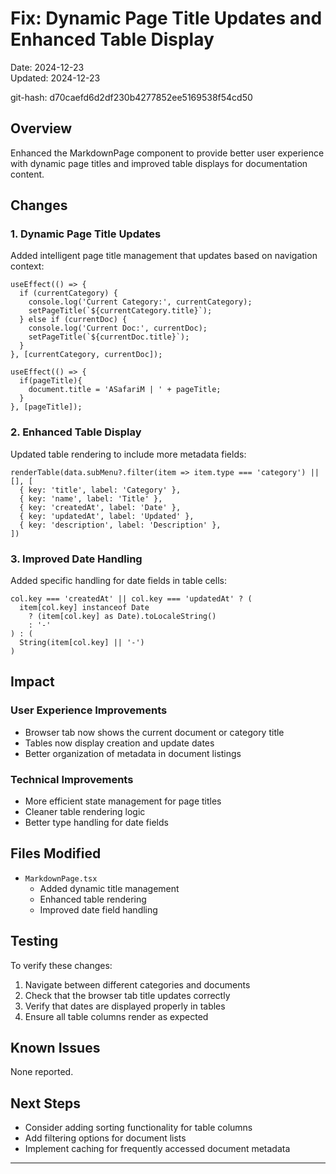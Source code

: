 # Fix: Dynamic Page Title Updates and Enhanced Table Display

Date: 2024-12-23  
Updated: 2024-12-23

git-hash: d70caefd6d2df230b4277852ee5169538f54cd50

## Overview

Enhanced the MarkdownPage component to provide better user experience with dynamic page titles and improved table displays for documentation content.

## Changes

### 1. Dynamic Page Title Updates

Added intelligent page title management that updates based on navigation context:

```tsx
useEffect(() => {
  if (currentCategory) {
    console.log('Current Category:', currentCategory);
    setPageTitle(`${currentCategory.title}`);
  } else if (currentDoc) {
    console.log('Current Doc:', currentDoc);
    setPageTitle(`${currentDoc.title}`);
  }
}, [currentCategory, currentDoc]);

useEffect(() => {
  if(pageTitle){
    document.title = 'ASafariM | ' + pageTitle;
  }
}, [pageTitle]);
```

### 2. Enhanced Table Display

Updated table rendering to include more metadata fields:

```tsx
renderTable(data.subMenu?.filter(item => item.type === 'category') || [], [
  { key: 'title', label: 'Category' },
  { key: 'name', label: 'Title' },
  { key: 'createdAt', label: 'Date' },
  { key: 'updatedAt', label: 'Updated' },
  { key: 'description', label: 'Description' },
])
```

### 3. Improved Date Handling

Added specific handling for date fields in table cells:

```tsx
col.key === 'createdAt' || col.key === 'updatedAt' ? (
  item[col.key] instanceof Date
    ? (item[col.key] as Date).toLocaleString()
    : '-'
) : (
  String(item[col.key] || '-')
)
```

## Impact

### User Experience Improvements

- Browser tab now shows the current document or category title
- Tables now display creation and update dates
- Better organization of metadata in document listings

### Technical Improvements

- More efficient state management for page titles
- Cleaner table rendering logic
- Better type handling for date fields

## Files Modified

- `MarkdownPage.tsx`
  - Added dynamic title management
  - Enhanced table rendering
  - Improved date field handling

## Testing

To verify these changes:

1. Navigate between different categories and documents
2. Check that the browser tab title updates correctly
3. Verify that dates are displayed properly in tables
4. Ensure all table columns render as expected

## Known Issues

None reported.

## Next Steps

- Consider adding sorting functionality for table columns
- Add filtering options for document lists
- Implement caching for frequently accessed document metadata

---
